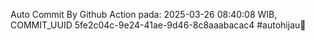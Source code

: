 Auto Commit By Github Action pada: 2025-03-26 08:40:08 WIB, COMMIT_UUID 5fe2c04c-9e24-41ae-9d46-8c8aaabacac4 #autohijau🗿
